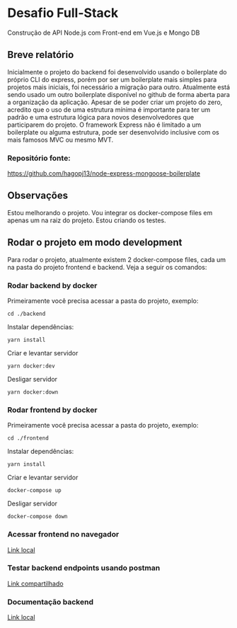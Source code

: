 # Desafio Full-Stack

Construção de API Node.js com Front-end em Vue.js e Mongo DB

## Breve relatório

Inicialmente o projeto do backend foi desenvolvido usando o boilerplate do próprio CLI do express, porém por ser um boilerplate mais simples para projetos mais iniciais, foi necessário a migração para outro. Atualmente está sendo usado um outro boilerplate disponível no github de forma aberta para a organização da aplicação. Apesar de se poder criar um projeto do zero, acredito que o uso de uma estrutura mínima é importante para ter um padrão e uma estrutura lógica para novos desenvolvedores que participarem do projeto. O framework Express não é limitado a um boilerplate ou alguma estrutura, pode ser desenvolvido inclusive com os mais famosos MVC ou mesmo MVT.

### Repositório fonte:

https://github.com/hagopj13/node-express-mongoose-boilerplate

## Observações

Estou melhorando o projeto. Vou integrar os docker-compose files em apenas um na raiz do projeto.
Estou criando os testes.

## Rodar o projeto em modo development

Para rodar o projeto, atualmente existem 2 docker-compose files, cada um na pasta do projeto frontend e backend. Veja a seguir os comandos:

### Rodar backend by docker

Primeiramente você precisa acessar a pasta do projeto, exemplo:

```cd ./backend```

Instalar dependências:

```yarn install```

Criar e levantar servidor

```yarn docker:dev```

Desligar servidor

```yarn docker:down```

### Rodar frontend by docker

Primeiramente você precisa acessar a pasta do projeto, exemplo:

```cd ./frontend```

Instalar dependências:

```yarn install```

Criar e levantar servidor

```docker-compose up```

Desligar servidor

```docker-compose down```

### Acessar frontend no navegador

[Link local](http://localhost:8080)

### Testar backend endpoints usando postman

[Link compartilhado](https://www.getpostman.com/collections/089e5397b3ec8a7edc7d)

### Documentação backend

[Link local](http://localhost:3000/v1/docs/)